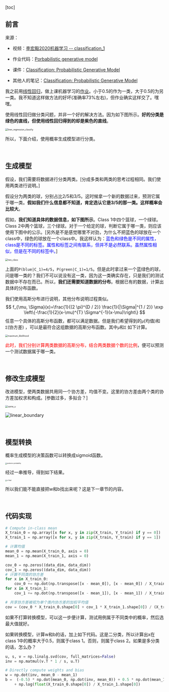 [toc]

## 前言

来源：

* 视频：[李宏毅2020机器学习 -- classification_1](https://www.bilibili.com/video/BV1JE411g7XF?p=10) 

* 作业代码：[Porbabilistic generative model](https://colab.research.google.com/drive/1JaMKJU7hvnDoUfZjvUKzm9u-JLeX6B2C#scrollTo=1C6sqhUbLMGe)

* 课件：[Classification: Probabilistic Generative Model](http://speech.ee.ntu.edu.tw/~tlkagk/courses/ML_2016/Lecture/Classification%20(v3).pdf)

* 其他人的笔记：[Classification: Probabilistic Generative Model](https://sakura-gh.github.io/ML-notes/ML-notes-html/6_Classification.html)

我之前用[线性回归](https://blog.csdn.net/sinat_38816924/article/details/114457368)，做上课机器学习的[作业](https://colab.research.google.com/drive/1VvxBOBz2DA2suBNHzJdK-vxnCkY66koA)。小于0.5的作为一类，大于0.5的为另一类。我不知道这样做方法的好坏(准确率73%左右)，但作业确实这样交了。嘿嘿。

使用线性回归做分类问题，并非一个好的解决方法。因为如下图所示。**好的分类是绿色的直线，但使用线性回归得到的却是紫色的直线**。

<img src="./Porbabilistic_Generative_Model.assets/liner_regression_classfiy.png" alt="liner_regression_classfiy" style="zoom:50%;" /> 



所以，下面介绍，使用概率生成模型进行分类。

<br>

## 生成模型

假设，我们需要将数据进行分类两类。[分成多类和两类的思考过程相同。我们使用两类进行说明。]

假设分为两类的球，分别占比2/5和3/5。这时候拿一个新的数据过来，预测它属于哪一类。**假如我们什么信息都不知道，肯定选认它是3/5的那一类。这样概率会比较大**。

假如，**我们知道具体的数据信息，如下图所示**。Class 1中四个篮球，一个绿球。Class 2中两个篮球，三个绿球。对于一个给定的球，判断它属于哪一类，则应该使用下图中的公示。[另外是不是感觉哪里不对劲，为什么不把蓝色的球放在一个class中，绿色的球放在一个class中。我这样认为：<font color=blue>蓝色和绿色是不同的属性，class是不同的标签。属性和标签之间有联系，但并不是必然联系。虽然属性相似，但是在不同的标签中。</font>]

<img src="./Porbabilistic_Generative_Model.assets/two_class.png" alt="two_class" style="zoom:50%;" /> 

上面的`P(blue|C_1)=4/5`，`P(green|C_1)=1/5`。但是此时拿过来一个蓝绿色的球，问是哪一类的？我们不可以说没有这一类，因为这一类确实存在，只是我们的测试数据中不存在而已。所以，**我们还需要知道数据的分布**。根据已有的数据，计算出具体的分布函数。

我们使用高斯分布进行说明，其他分布说明过程类似。
$$
f_{\mu, \Sigma}(x)=\frac{1}{(2 \pi)^{D / 2}} \frac{1}{|\Sigma|^{1 / 2}} \exp \left\{-\frac{1}{2}(x-\mu)^{T} \Sigma^{-1}(x-\mu)\right\}
$$
任意一个具体的高斯分布函数，都可以满足数据。但是我们希望得到的`𝜇`(均值)和`Σ`(协方差) ，可以是最符合这组数据的高斯分布函数。其中`𝜇`和`Σ` 如下计算。

<img src="./Porbabilistic_Generative_Model.assets/maximum_likelihood.png" alt="maximum_likelihood" style="zoom:50%;" /> 

<font color=red>此时，我们分别计算两类数据的高斯分布，结合两类数据个数的比例</font>，便可以预测一个测试数据属于哪一类。

<br>

## 修改生成模型

改进模型，使两类数据共用同一个协方差，均值不变。这里的协方差由两个类的协方差加权求和构成。[参数过多，多拟合？]

<img src="./Porbabilistic_Generative_Model.assets/same_u.png" alt="same_u" style="zoom:50%;" /> 

![linear_boundary](./Porbabilistic_Generative_Model.assets/linear_boundary.png)  

<br>

## 模型转换

概率生成模型的决策函数可以转换成sigmoid函数。

<img src="./Porbabilistic_Generative_Model.assets/posterior-probability.png" alt="posterior-probability" style="zoom: 33%;" /> 

经过一串推导，得到如下结果。

<img src="./Porbabilistic_Generative_Model.assets/z-final.png" alt="z-final" style="zoom: 33%;" /> 

所以我们能不能直接把w和b找出来呢？这是下一章节的内容。

<br>

## 代码实现

```python
# Compute in-class mean
X_train_0 = np.array([x for x, y in zip(X_train, Y_train) if y == 0])
X_train_1 = np.array([x for x, y in zip(X_train, Y_train) if y == 1])

# 计算均值
mean_0 = np.mean(X_train_0, axis = 0)
mean_1 = np.mean(X_train_1, axis = 0)  

cov_0 = np.zeros((data_dim, data_dim))
cov_1 = np.zeros((data_dim, data_dim))
# 计算不同类的协方差
for x in X_train_0:
    cov_0 += np.dot(np.transpose([x - mean_0]), [x - mean_0]) / X_train_0.shape[0]
for x in X_train_1:
    cov_1 += np.dot(np.transpose([x - mean_1]), [x - mean_1]) / X_train_1.shape[0]

# 共享协方差被视为单个类内协方差的加权平均值
cov = (cov_0 * X_train_0.shape[0] + cov_1 * X_train_1.shape[0]) / (X_train_0.shape[0] + X_train_1.shape[0])
```

如果不打算转换模型，可以这一步便计算，测试用例属于不同类中的概率，然后选最大值就好。

如果转换模型，计算w和b的话，加上如下代码。这是二分类，所以计算出x在class 1中的概率大于0.5，则属于class 1。否则，则属于class 2。如果是多分类的话，怎么办？

```python
u, s, v = np.linalg.svd(cov, full_matrices=False)
inv = np.matmul(v.T * 1 / s, u.T)

# Directly compute weights and bias
w = np.dot(inv, mean_0 - mean_1)
b =  (-0.5) * np.dot(mean_0, np.dot(inv, mean_0)) + 0.5 * np.dot(mean_1, np.dot(inv, mean_1))\
    + np.log(float(X_train_0.shape[0]) / X_train_1.shape[0]) 
```

